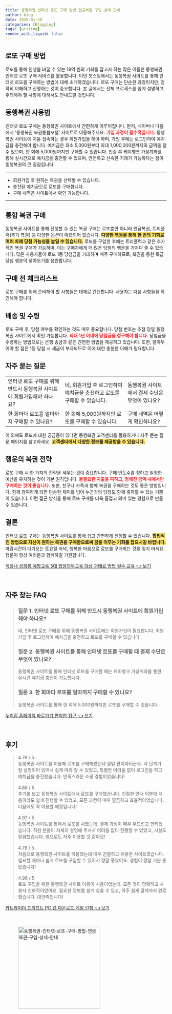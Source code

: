 ```yaml
---
title: 동행복권 인터넷 로또 구매 방법 연금복권 구입 상세 안내
author: bing
date: 2025-01-30
categories: [Blogging]
tags: [writing]
render_with_liquid: false
---
```



<h2 id='로또 구매 방법'>로또 구매 방법</h2>

<p>로또를 통해 인생을 바꿀 수 있는 18억 원의 기회를 잡고자 하는 많은 이들은 동행복권 인터넷 로또 구매 서비스를 활용합니다. 이번 포스팅에서는 동행복권 사이트를 통해 인터넷 로또를 구매하는 방법에 대해 소개하겠습니다. 로또 구매는 단순한 과정이지만, 정확히 이해하고 진행하는 것이 중요합니다. 본 글에서는 전체 프로세스를 쉽게 설명하고, 주의해야 할 사항에 대해서도 안내드릴 것입니다.</p>

<h2 id='동행복권 사용법'>동행복권 사용법</h2>

<p>인터넷 로또 구매는 동행복권 사이트에서 간편하게 이루어집니다. 먼저, 네이버나 다음에서 '동행복권 복권통합포털' 사이트로 이동해주세요. <b><span style="color: #ee2323;">가입 과정이 필수적입니다.</span></b> 동행복권 사이트에 처음 접속하는 경우 회원가입을 해야 하며, 가입 후에는 로그인하여 예치금을 충전해야 합니다. 예치금은 최소 5,000원부터 최대 1,000,000원까지의 금액을 찰 수 있으며, 한 회에 5,000원까지만 구매할 수 있습니다. 인증 후 케이뱅크 가상계좌를 통해 실시간으로 예치금을 충전할 수 있으며, 안전하고 신속한 거래가 가능하다는 점이 동행복권의 큰 장점입니다.</p>

<hr />

<ul>
    <li>회원가입 후 원하는 복권을 선택할 수 있습니다.</li>
    <li>충전된 예치금으로 로또를 구매합니다.</li>
    <li>구매 내역은 사이트에서 확인 가능합니다.</li>
</ul>

<hr />

<h2 id='통합 복권 구매'>통합 복권 구매</h2>

<p>동행복권 사이트를 통해 진행할 수 있는 복권 구매는 로또뿐만 아니라 연금복권, 트리플럭(추가 복권) 등 다양한 옵션이 마련되어 있습니다. <b><span style="background-color: #ffe066;">다양한 복권을 통해 한 번의 기회로 여러 차례 당첨 가능성을 높일 수 있습니다.</span></b> 로또를 구입한 후에는 트리플럭과 같은 추가적인 복권 구매가 가능하며, 이는 구매자에게 더 많은 당첨의 행운을 가져다 줄 수 있습니다. 많은 사용자들이 로또 1등 당첨금을 기대하며 매주 구매하므로, 복권을 통한 특급 당첨 행운이 찾아오기를 응원합니다.</p>

<h2 id='구매 전 체크리스트'>구매 전 체크리스트</h2>

<p>로또 구매를 위해 준비해야 할 사항들은 대체로 간단합니다. 사용자는 다음 사항들을 확인해야 합니다:</p>

<h2 id='배송 및 수령'>배송 및 수령</h2>

<p>로또 구매 후, 당첨 여부를 확인하는 것도 매우 중요합니다. 당첨 번호는 추첨 당일 동행복권 사이트에서 확인 가능합니다. <b><span style="color: #ee2323;">최대 1년 이내에 당첨금을 청구해야 합니다.</span></b> 당첨금을 수령하는 방법으로는 은행 송금과 같은 간편한 방법을 제공하고 있습니다. 또한, 알아두어야 할 점은 1등 당첨 시 세금이 부과되므로 이에 대한 충분한 이해가 필요합니다.</p>

<h2 id='자주 묻는 질문'>자주 묻는 질문</h2>

<table>
    <tr>
        <td>인터넷 로또 구매를 위해 반드시 동행복권 사이트에 회원가입해야 하나요?</td>
        <td>네, 회원가입 후 로그인하여 예치금을 충전하고 로또를 구매할 수 있습니다.</td>
        <td>동행복권 사이트에서 결제 수단은 무엇이 있나요?</td>
    </tr>
    <tr>
        <td>한 회마다 로또를 얼마까지 구매할 수 있나요?</td>
        <td>한 회에 5,000원까지만 로또를 구매할 수 있습니다.</td>
        <td>구매 내역은 어떻게 확인하나요?</td>
    </tr>
</table>

<p>이 외에도 로또에 대한 궁금증이 있다면 동행복권 고객센터를 활용하거나 자주 묻는 질문 페이지를 참고하세요. <b><span style="background-color: #ffe066;">고객센터에서 다양한 정보를 제공받을 수 있습니다.</span></b></p>

<h2 id='행운의 복권 전략'>행운의 복권 전략</h2>

<p>로또 구매 시 한 가지의 전략을 세우는 것이 중요합니다. 구매 빈도수를 정하고 일정한 예산을 유지하는 것이 기본 원칙입니다. <b><span style="color: #ee2323;">불필요한 지출을 피하고, 정해진 금액 내에서만 구매하는 것이 좋습니다.</span></b> 또한, 친구나 가족과 함께 복권을 구매하는 것도 좋은 방법입니다. 함께 참여하게 되면 단순한 재미를 넘어 누군가의 당첨도 함께 축하할 수 있는 기쁨이 있습니다. 이런 접근 방식을 통해 로또 구매를 더욱 즐겁고 의미 있는 경험으로 만들 수 있습니다.</p>

<h2 id='결론'>결론</h2>

<p>인터넷 로또 구매는 동행복권 사이트를 통해 쉽고 간편하게 진행할 수 있습니다. <b><span style="background-color: #ffe066;">합법적인 방법으로 자신이 원하는 복권을 구매함으로써 꿈을 이루는 기회를 잡으시길 바랍니다.</span></b> 마감시간이 다가오는 토요일 저녁, 행복한 마음으로 로또를 구매하는 것을 잊지 마세요. 행운이 항상 여러분과 함께하길 기원합니다.</p>


<p><a class="click-button" title="직장내 성희롱 예방교육 5대 법정의무교육 대상 과태료 방법 필수 교육" href="https://yellowplanner.github.io/posts/%EC%A7%81%EC%9E%A5%EB%82%B4-%EC%84%B1%ED%9D%AC%EB%A1%B1-%EC%98%88%EB%B0%A9%EA%B5%90%EC%9C%A1-5%EB%8C%80-%EB%B2%95%EC%A0%95%EC%9D%98%EB%AC%B4%EA%B5%90%EC%9C%A1-%EB%8C%80%EC%83%81-%EA%B3%BC%ED%83%9C%EB%A3%8C-%EB%B0%A9%EB%B2%95-%ED%95%84%EC%88%98-%EA%B5%90%EC%9C%A1/" rel="dofollow">직장내 성희롱 예방교육 5대 법정의무교육 대상 과태료 방법 필수 교육 👈 보기</a></p><br>
<h2 id='자주_찾는_FAQ'>자주 찾는 FAQ</h2>
<div itemscope="" itemtype="https://schema.org/FAQPage"> 
<blockquote> 
<div itemscope="" itemprop="mainEntity" itemtype="https://schema.org/Question"> 
<h3 itemprop="name">질문 1. 인터넷 로또 구매를 위해 반드시 동행복권 사이트에 회원가입해야 하나요?</h3> 
<div itemscope="" itemprop="acceptedAnswer" itemtype="https://schema.org/Answer"> 
<span itemprop="text"> 
<p>네, 인터넷 로또 구매를 위해 동행복권 사이트에는 회원가입이 필요합니다. 회원가입 후 로그인하여 예치금을 충전하고 로또를 구매할 수 있습니다.</p> 
</span> 
</div> 
</div> 

<div itemscope="" itemprop="mainEntity" itemtype="https://schema.org/Question"> 
<h3 itemprop="name">질문 2. 동행복권 사이트를 통해 인터넷 로또를 구매할 때 결제 수단은 무엇이 있나요?</h3> 
<div itemscope="" itemprop="acceptedAnswer" itemtype="https://schema.org/Answer"> 
<span itemprop="text"> 
<p>동행복권 사이트를 통해 인터넷 로또를 구매할 때는 케이뱅크 가상계좌를 통한 실시간 예치금 충전이 가능합니다.</p> 
</span> 
</div> 
</div> 

<div itemscope="" itemprop="mainEntity" itemtype="https://schema.org/Question"> 
<h3 itemprop="name">질문 3. 한 회마다 로또를 얼마까지 구매할 수 있나요?</h3> 
<div itemscope="" itemprop="acceptedAnswer" itemtype="https://schema.org/Answer"> 
<span itemprop="text"> 
<p>동행복권 사이트를 통해 한 회에 5,000원까지만 로또를 구매할 수 있습니다.</p> 
</span> 
</div> 
</div> 
</blockquote> 
</div>
<p><a class="click-button" title="누리집 홈페이지 바로가기 편리한 접근" href="https://yellowplanner.github.io/posts/%EB%88%84%EB%A6%AC%EC%A7%91-%ED%99%88%ED%8E%98%EC%9D%B4%EC%A7%80-%EB%B0%94%EB%A1%9C%EA%B0%80%EA%B8%B0-%ED%8E%B8%EB%A6%AC%ED%95%9C-%EC%A0%91%EA%B7%BC/" rel="dofollow">누리집 홈페이지 바로가기 편리한 접근 👈 보기</a></p><br>
<h2 id='후기'>후기</h2>
<div itemscope itemtype="https://schema.org/Product">
  <blockquote>
  <div itemprop="review" itemscope itemtype="https://schema.org/Review">
      <div itemprop="reviewRating" itemscope itemtype="https://schema.org/Rating"> <span itemprop="ratingValue">4.76</span> / <span itemprop="bestRating">5</span> </div>
      <span itemprop="reviewBody">동행복권 사이트를 이용해 로또를 구매해봤는데 정말 편리하더군요. 각 단계가 잘 설명되어 있어서 쉽게 따라 할 수 있었고, 특별한 어려움 없이 로그인을 하고 예치금을 충전했습니다. 만족스러운 쇼핑 경험이었습니다!</span>
  </div>
  <br>
  <div itemprop="review" itemscope itemtype="https://schema.org/Review">
      <div itemprop="reviewRating" itemscope itemtype="https://schema.org/Rating"> <span itemprop="ratingValue">4.88</span> / <span itemprop="bestRating">5</span> </div>
      <span itemprop="reviewBody">후기를 보고 동행복권 사이트에서 로또를 구매했습니다. 친절한 안내 덕분에 처음이라도 쉽게 진행할 수 있었고, 모든 과정이 매우 깔끔하고 효율적이었습니다. 다음에도 꼭 이용할 예정입니다!</span>
  </div>
  <br>
  <div itemprop="review" itemscope itemtype="https://schema.org/Review">
      <div itemprop="reviewRating" itemscope itemtype="https://schema.org/Rating"> <span itemprop="ratingValue">4.97</span> / <span itemprop="bestRating">5</span> </div>
      <span itemprop="reviewBody">동행복권 사이트를 통해서 로또를 사봤는데, 결제 과정이 매우 부드럽고 편리했습니다. 직원 분들이 자세히 설명해 주셔서 어려움 없이 진행할 수 있었고, 시설도 깔끔했습니다. 앞으로도 자주 이용할 것 같아요!</span>
  </div>
  <br>
  <div itemprop="review" itemscope itemtype="https://schema.org/Review">
      <div itemprop="reviewRating" itemscope itemtype="https://schema.org/Rating"> <span itemprop="ratingValue">4.79</span> / <span itemprop="bestRating">5</span> </div>
      <span itemprop="reviewBody">처음으로 동행복권 사이트를 이용했는데 매우 친절하고 유용한 사이트였습니다. 필요할 때마다 쉽게 로또를 구입할 수 있어서 정말 좋았어요. 경험이 정말 기분 좋았습니다!</span>
  </div>
  <br>
  <div itemprop="review" itemscope itemtype="https://schema.org/Review">
      <div itemprop="reviewRating" itemscope itemtype="https://schema.org/Rating"> <span itemprop="ratingValue">4.98</span> / <span itemprop="bestRating">5</span> </div>
      <span itemprop="reviewBody">로또 구입을 위한 동행복권 사이트 이용이 처음이었는데, 모든 것이 명확하고 사용자 친화적이었어요. 필요한 정보를 쉽게 찾을 수 있고, 아주 쉽게 결제까지 완료했습니다. 대만족입니다!</span>
  </div>
  </blockquote>
</div>
<p><a class="click-button" title="카트라이더 드리프트 PC 앱 다운로드 게임 런칭" href="https://yellowplanner.github.io/posts/%EC%B9%B4%ED%8A%B8%EB%9D%BC%EC%9D%B4%EB%8D%94-%EB%93%9C%EB%A6%AC%ED%94%84%ED%8A%B8-PC-%EC%95%B1-%EB%8B%A4%EC%9A%B4%EB%A1%9C%EB%93%9C-%EA%B2%8C%EC%9E%84-%EB%9F%B0%EC%B9%AD/" rel="dofollow">카트라이더 드리프트 PC 앱 다운로드 게임 런칭 👈 보기</a></p><br>
<figure class="image"><img src="https://yellowplanner.github.io/assets/img/thumbnail/동행복권-인터넷-로또-구매-방법-연금복권-구입-상세-안내.webp" alt="동행복권-인터넷-로또-구매-방법-연금복권-구입-상세-안내" width="256" height="256"></figure>
